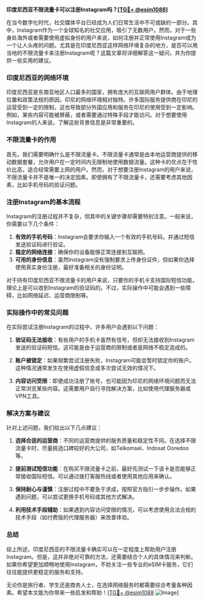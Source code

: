 **印度尼西亚不限流量卡可以注册Instagram吗？[[TG💪+ @esim1088](https://t.me/s/esim1088)]**

在当今数字化时代，社交媒体平台已经成为人们日常生活中不可或缺的一部分。其中，Instagram作为一个全球知名的社交应用，吸引了无数用户。然而，对于一些身处海外或者需要使用虚拟身份的用户来说，如何注册并正常使用Instagram成为一个让人头疼的问题。尤其是在印度尼西亚这样网络环境复杂的地方，是否可以用当地的不限流量卡来注册Instagram呢？这篇文章将详细解答这一疑问，并为你提供一些实用的建议。

### 印度尼西亚的网络环境

印度尼西亚是东南亚地区人口最多的国家，拥有庞大的互联网用户群体。由于地理位置和政策法规的原因，印尼的网络环境相对独特。许多国际服务提供商在印尼的运营受到一定的限制，这也导致部分外国应用和服务在印尼的使用受到一定影响。例如，某些内容可能被屏蔽，或者需要通过特殊手段才能访问。对于想要使用Instagram的人来说，了解这些背景信息是非常重要的。

### 不限流量卡的作用

首先，我们需要明确什么是不限流量卡。不限流量卡通常是由本地运营商提供的移动数据套餐，允许用户在一定时间内无限制地使用数据流量。这种卡的优点在于性价比高，适合经常需要上网的用户。然而，对于想要注册Instagram的用户来说，不限流量卡并不是唯一的决定因素。即使拥有了不限流量卡，还需要考虑其他因素，比如手机号码的验证问题。

### 注册Instagram的基本流程

Instagram的注册过程并不复杂，但其中的关键步骤却需要特别注意。一般来说，你需要以下几个条件：

1. **有效的手机号码**：Instagram会要求你输入一个有效的手机号码，并通过短信发送验证码进行验证。
2. **稳定的网络连接**：确保你的设备能够正常连接到互联网。
3. **可用的身份信息**：虽然Instagram没有强制要求上传身份证件，但如果你选择使用真实身份注册，最好准备相关的身份证明。

对于持有印度尼西亚不限流量卡的用户来说，只要你的手机卡支持国际短信功能，理论上是可以收到Instagram的验证码的。不过，实际操作中可能会遇到一些障碍，比如网络延迟、运营商限制等。

### 实际操作中的常见问题

在实际尝试注册Instagram的过程中，许多用户会遇到以下问题：

1. **验证码无法接收**：有些用户的手机卡虽然有信号，但却无法接收到Instagram发送的验证码短信。这可能是由于运营商的限制或者是网络不稳定造成的。
   
2. **账户被锁定**：如果频繁尝试注册失败，Instagram可能会暂时锁定你的账户。这种情况通常发生在使用虚假信息或多次尝试无效的情况下。

3. **内容访问受限**：即使成功注册了账号，也可能因为印尼的网络环境问题而无法正常浏览某些内容。这需要用户自行寻找解决方案，比如使用代理服务器或VPN工具。

### 解决方案与建议

针对上述问题，我们给出以下几点建议：

1. **选择合适的运营商**：不同的运营商提供的服务质量和稳定性不同。在选择不限流量卡时，尽量挑选口碑较好的大公司，如Telkomsel、Indosat Ooredoo等。

2. **提前测试短信功能**：在购买不限流量卡之前，最好先测试一下该卡是否能够正常接收国际短信。可以通过拨打客服热线或者使用其他应用来确认。

3. **保持耐心与谨慎**：注册过程中不要急于求成，按照官方指引一步步操作。如果遇到问题，可以尝试更换手机号码或其他方式解决。

4. **利用技术手段辅助**：如果遇到内容访问受限的情况，可以考虑使用合法合规的技术手段（如付费版的代理服务器）来改善体验。

### 总结

综上所述，印度尼西亚的不限流量卡确实可以在一定程度上帮助用户注册Instagram。但是，这并非绝对可靠的方法，还需要结合个人的具体情况来判断。如果你希望更加顺畅地使用Instagram，不妨关注一些专业的eSIM卡服务，它们往往能提供更稳定的服务和支持。

无论你是旅行者、学生还是商务人士，在选择网络服务时都需要综合考量各种因素。希望本文能为你带来一些启发和帮助！[[TG💪+ @esim1088](https://t.me/s/esim1088) ![Image](https://i.postimg.cc/4NQfJmqS/Snipaste-2025-05-13-00-14-12.png)]